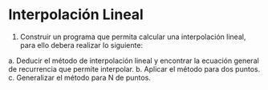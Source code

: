 # Interpolación Lineal

1. Construir un programa que permita calcular una interpolación lineal, para ello debera realizar lo siguiente: 

a. Deducir el método de interpolación lineal y encontrar la ecuación general de recurrencia que permite interpolar.
b. Aplicar el método para dos puntos.
c. Generalizar el método para N de puntos.

